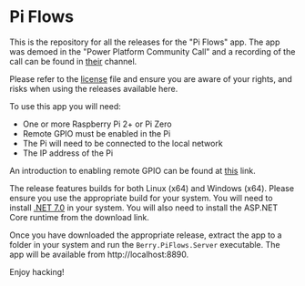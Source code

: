 # Pi Flows

This is the repository for all the releases for the "Pi Flows" app. The app was demoed in the "Power Platform Community Call" and a recording of the call can be found in [their](https://youtu.be/__gcts_NKrk) channel.

Please refer to the [license](./LICENSE) file and ensure you are aware of your rights, and risks when using the releases available here.

To use this app you will need:

- One or more Raspberry Pi 2+ or Pi Zero
- Remote GPIO must be enabled in the Pi
- The Pi will need to be connected to the local network
- The IP address of the Pi

An introduction to enabling remote GPIO can be found at [this](https://gpiozero.readthedocs.io/en/stable/remote_gpio.html) link.

The release features builds for both Linux (x64) and Windows (x64). Please ensure you use the appropriate build for your system. You will need to install [.NET 7.0](https://dotnet.microsoft.com/en-us/download/dotnet/7.0) in your system. You will also need to install the ASP.NET Core runtime from the download link.

Once you have downloaded the appropriate release, extract the app to a folder in your system and run the ``Berry.PiFlows.Server`` executable. The app will be available from http://localhost:8890.

Enjoy hacking!
